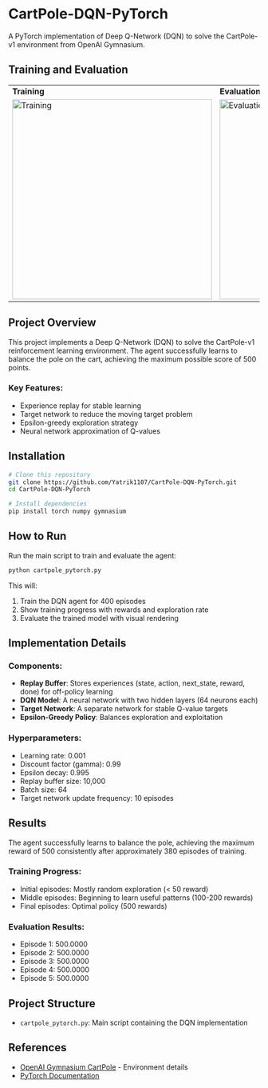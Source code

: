 # CartPole-DQN-PyTorch

A PyTorch implementation of Deep Q-Network (DQN) to solve the CartPole-v1 environment from OpenAI Gymnasium.

## Training and Evaluation
<table>
  <tr>
    <td><b>Training</b></td>
    <td><b>Evaluation</b></td>
  </tr>
  <tr>
    <td><img src="https://github.com/user-attachments/assets/362746fb-5bab-43f5-8356-7dfa50940eeb" alt="Training" width="400"/></td>
    <td><img src="https://github.com/user-attachments/assets/35924f88-bf5b-4f35-b592-3c77f0c6a2fc" alt="Evaluation" width="400"/></td>
  </tr>
</table>


## Project Overview

This project implements a Deep Q-Network (DQN) to solve the CartPole-v1 reinforcement learning environment. The agent successfully learns to balance the pole on the cart, achieving the maximum possible score of 500 points.

### Key Features:
- Experience replay for stable learning
- Target network to reduce the moving target problem
- Epsilon-greedy exploration strategy
- Neural network approximation of Q-values

## Installation

```bash
# Clone this repository
git clone https://github.com/Yatrik1107/CartPole-DQN-PyTorch.git
cd CartPole-DQN-PyTorch

# Install dependencies
pip install torch numpy gymnasium
```

## How to Run

Run the main script to train and evaluate the agent:

```bash
python cartpole_pytorch.py
```

This will:
1. Train the DQN agent for 400 episodes
2. Show training progress with rewards and exploration rate
3. Evaluate the trained model with visual rendering

## Implementation Details

### Components:
- **Replay Buffer**: Stores experiences (state, action, next_state, reward, done) for off-policy learning
- **DQN Model**: A neural network with two hidden layers (64 neurons each)
- **Target Network**: A separate network for stable Q-value targets
- **Epsilon-Greedy Policy**: Balances exploration and exploitation

### Hyperparameters:
- Learning rate: 0.001
- Discount factor (gamma): 0.99
- Epsilon decay: 0.995
- Replay buffer size: 10,000
- Batch size: 64
- Target network update frequency: 10 episodes

## Results

The agent successfully learns to balance the pole, achieving the maximum reward of 500 consistently after approximately 380 episodes of training.

### Training Progress:
- Initial episodes: Mostly random exploration (< 50 reward)
- Middle episodes: Beginning to learn useful patterns (100-200 rewards)
- Final episodes: Optimal policy (500 rewards)

### Evaluation Results:
- Episode 1: 500.0000
- Episode 2: 500.0000
- Episode 3: 500.0000
- Episode 4: 500.0000
- Episode 5: 500.0000

## Project Structure

- `cartpole_pytorch.py`: Main script containing the DQN implementation

## References

- [OpenAI Gymnasium CartPole](https://gymnasium.farama.org/environments/classic_control/cart_pole/) - Environment details
- [PyTorch Documentation](https://pytorch.org/docs/stable/index.html)
